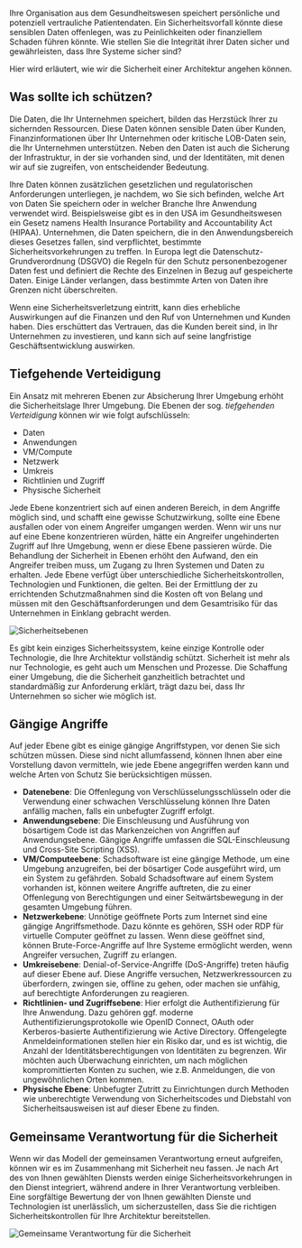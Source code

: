 Ihre Organisation aus dem Gesundheitswesen speichert persönliche und potenziell vertrauliche Patientendaten. Ein Sicherheitsvorfall könnte diese sensiblen Daten offenlegen, was zu Peinlichkeiten oder finanziellem Schaden führen könnte. Wie stellen Sie die Integrität ihrer Daten sicher und gewährleisten, dass Ihre Systeme sicher sind? 

Hier wird erläutert, wie wir die Sicherheit einer Architektur angehen können.

## <a name="what-should-i-protect"></a>Was sollte ich schützen?

Die Daten, die Ihr Unternehmen speichert, bilden das Herzstück Ihrer zu sichernden Ressourcen. Diese Daten können sensible Daten über Kunden, Finanzinformationen über Ihr Unternehmen oder kritische LOB-Daten sein, die Ihr Unternehmen unterstützen. Neben den Daten ist auch die Sicherung der Infrastruktur, in der sie vorhanden sind, und der Identitäten, mit denen wir auf sie zugreifen, von entscheidender Bedeutung.

Ihre Daten können zusätzlichen gesetzlichen und regulatorischen Anforderungen unterliegen, je nachdem, wo Sie sich befinden, welche Art von Daten Sie speichern oder in welcher Branche Ihre Anwendung verwendet wird. Beispielsweise gibt es in den USA im Gesundheitswesen ein Gesetz namens Health Insurance Portability and Accountability Act (HIPAA). Unternehmen, die Daten speichern, die in den Anwendungsbereich dieses Gesetzes fallen, sind verpflichtet, bestimmte Sicherheitsvorkehrungen zu treffen. In Europa legt die Datenschutz-Grundverordnung (DSGVO) die Regeln für den Schutz personenbezogener Daten fest und definiert die Rechte des Einzelnen in Bezug auf gespeicherte Daten. Einige Länder verlangen, dass bestimmte Arten von Daten ihre Grenzen nicht überschreiten.

Wenn eine Sicherheitsverletzung eintritt, kann dies erhebliche Auswirkungen auf die Finanzen und den Ruf von Unternehmen und Kunden haben. Dies erschüttert das Vertrauen, das die Kunden bereit sind, in Ihr Unternehmen zu investieren, und kann sich auf seine langfristige Geschäftsentwicklung auswirken.

## <a name="defense-in-depth"></a>Tiefgehende Verteidigung

Ein Ansatz mit mehreren Ebenen zur Absicherung Ihrer Umgebung erhöht die Sicherheitslage Ihrer Umgebung. Die Ebenen der sog. _tiefgehenden Verteidigung_ können wir wie folgt aufschlüsseln:

* Daten
* Anwendungen
* VM/Compute
* Netzwerk
* Umkreis
* Richtlinien und Zugriff
* Physische Sicherheit

Jede Ebene konzentriert sich auf einen anderen Bereich, in dem Angriffe möglich sind, und schafft eine gewisse Schutzwirkung, sollte eine Ebene ausfallen oder von einem Angreifer umgangen werden. Wenn wir uns nur auf eine Ebene konzentrieren würden, hätte ein Angreifer ungehinderten Zugriff auf Ihre Umgebung, wenn er diese Ebene passieren würde. Die Behandlung der Sicherheit in Ebenen erhöht den Aufwand, den ein Angreifer treiben muss, um Zugang zu Ihren Systemen und Daten zu erhalten. Jede Ebene verfügt über unterschiedliche Sicherheitskontrollen, Technologien und Funktionen, die gelten. Bei der Ermittlung der zu errichtenden Schutzmaßnahmen sind die Kosten oft von Belang und müssen mit den Geschäftsanforderungen und dem Gesamtrisiko für das Unternehmen in Einklang gebracht werden.

![Sicherheitsebenen](../media-draft/security-layers.png)

Es gibt kein einziges Sicherheitssystem, keine einzige Kontrolle oder Technologie, die Ihre Architektur vollständig schützt. Sicherheit ist mehr als nur Technologie, es geht auch um Menschen und Prozesse. Die Schaffung einer Umgebung, die die Sicherheit ganzheitlich betrachtet und standardmäßig zur Anforderung erklärt, trägt dazu bei, dass Ihr Unternehmen so sicher wie möglich ist.

## <a name="common-attacks"></a>Gängige Angriffe

Auf jeder Ebene gibt es einige gängige Angriffstypen, vor denen Sie sich schützen müssen. Diese sind nicht allumfassend, können Ihnen aber eine Vorstellung davon vermitteln, wie jede Ebene angegriffen werden kann und welche Arten von Schutz Sie berücksichtigen müssen.

* **Datenebene**: Die Offenlegung von Verschlüsselungsschlüsseln oder die Verwendung einer schwachen Verschlüsselung können Ihre Daten anfällig machen, falls ein unbefugter Zugriff erfolgt.
* **Anwendungsebene**: Die Einschleusung und Ausführung von bösartigem Code ist das Markenzeichen von Angriffen auf Anwendungsebene. Gängige Angriffe umfassen die SQL-Einschleusung und Cross-Site Scripting (XSS).
* **VM/Computeebene**: Schadsoftware ist eine gängige Methode, um eine Umgebung anzugreifen, bei der bösartiger Code ausgeführt wird, um ein System zu gefährden. Sobald Schadsoftware auf einem System vorhanden ist, können weitere Angriffe auftreten, die zu einer Offenlegung von Berechtigungen und einer Seitwärtsbewegung in der gesamten Umgebung führen.
* **Netzwerkebene**: Unnötige geöffnete Ports zum Internet sind eine gängige Angriffsmethode. Dazu könnte es gehören, SSH oder RDP für virtuelle Computer geöffnet zu lassen. Wenn diese geöffnet sind, können Brute-Force-Angriffe auf Ihre Systeme ermöglicht werden, wenn Angreifer versuchen, Zugriff zu erlangen.
* **Umkreisebene**: Denial-of-Service-Angriffe (DoS-Angriffe) treten häufig auf dieser Ebene auf. Diese Angriffe versuchen, Netzwerkressourcen zu überfordern, zwingen sie, offline zu gehen, oder machen sie unfähig, auf berechtigte Anforderungen zu reagieren.
* **Richtlinien- und Zugriffsebene**: Hier erfolgt die Authentifizierung für Ihre Anwendung. Dazu gehören ggf. moderne Authentifizierungsprotokolle wie OpenID Connect, OAuth oder Kerberos-basierte Authentifizierung wie Active Directory. Offengelegte Anmeldeinformationen stellen hier ein Risiko dar, und es ist wichtig, die Anzahl der Identitätsberechtigungen von Identitäten zu begrenzen. Wir möchten auch Überwachung einrichten, um nach möglichen kompromittierten Konten zu suchen, wie z.B. Anmeldungen, die von ungewöhnlichen Orten kommen.
* **Physische Ebene**: Unbefugter Zutritt zu Einrichtungen durch Methoden wie unberechtigte Verwendung von Sicherheitscodes und Diebstahl von Sicherheitsausweisen ist auf dieser Ebene zu finden.

## <a name="shared-security-responsibility"></a>Gemeinsame Verantwortung für die Sicherheit

Wenn wir das Modell der gemeinsamen Verantwortung erneut aufgreifen, können wir es im Zusammenhang mit Sicherheit neu fassen. Je nach Art des von Ihnen gewählten Diensts werden einige Sicherheitsvorkehrungen in den Dienst integriert, während andere in Ihrer Verantwortung verbleiben. Eine sorgfältige Bewertung der von Ihnen gewählten Dienste und Technologien ist unerlässlich, um sicherzustellen, dass Sie die richtigen Sicherheitskontrollen für Ihre Architektur bereitstellen.

![Gemeinsame Verantwortung für die Sicherheit](../media-draft/shared_responsibilities.png)